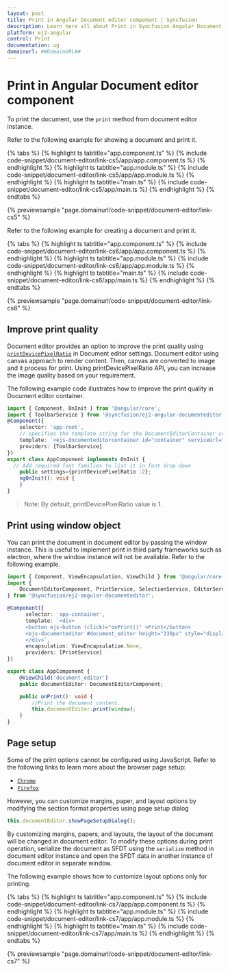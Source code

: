 ```yaml
---
layout: post
title: Print in Angular Document editor component | Syncfusion
description: Learn here all about Print in Syncfusion Angular Document editor component of Syncfusion Essential JS 2 and more.
platform: ej2-angular
control: Print 
documentation: ug
domainurl: ##DomainURL##
---
```


# Print in Angular Document editor component

To print the document, use the `print` method from document editor instance.

Refer to the following example for showing a document and print it.

{% tabs %}
{% highlight ts tabtitle="app.component.ts" %}
{% include code-snippet/document-editor/link-cs5/app/app.component.ts %}
{% endhighlight %}
{% highlight ts tabtitle="app.module.ts" %}
{% include code-snippet/document-editor/link-cs5/app/app.module.ts %}
{% endhighlight %}
{% highlight ts tabtitle="main.ts" %}
{% include code-snippet/document-editor/link-cs5/app/main.ts %}
{% endhighlight %}
{% endtabs %}
  
{% previewsample "page.domainurl/code-snippet/document-editor/link-cs5" %}

Refer to the following example for creating a document and print it.

{% tabs %}
{% highlight ts tabtitle="app.component.ts" %}
{% include code-snippet/document-editor/link-cs6/app/app.component.ts %}
{% endhighlight %}
{% highlight ts tabtitle="app.module.ts" %}
{% include code-snippet/document-editor/link-cs6/app/app.module.ts %}
{% endhighlight %}
{% highlight ts tabtitle="main.ts" %}
{% include code-snippet/document-editor/link-cs6/app/main.ts %}
{% endhighlight %}
{% endtabs %}
  
{% previewsample "page.domainurl/code-snippet/document-editor/link-cs6" %}

## Improve print quality

Document editor provides an option to improve the print quality using [`printDevicePixelRatio`](https://ej2.syncfusion.com/angular/documentation/api/document-editor/documentEditorSettingsModel/#printdevicepixelratio) in Document editor settings. Document editor using canvas approach to render content. Then, canvas are converted to image and it process for print. Using printDevicePixelRatio API, you can increase the image quality based on your requirement.

The following example code illustrates how to improve the print quality in Document editor container.

```typescript
import { Component, OnInit } from '@angular/core';
import { ToolbarService } from '@syncfusion/ej2-angular-documenteditor';
@Component({
    selector: 'app-root',
    // specifies the template string for the DocumentEditorContainer component
    template: `<ejs-documenteditorcontainer id="container" serviceUrl="https://ej2services.syncfusion.com/production/web-services/api/documenteditor/" height="600px" style="display:block" [documentEditorSettings]= "settings" [enableToolbar]=true> </ejs-documenteditorcontainer>`,
    providers: [ToolbarService]
})
export class AppComponent implements OnInit {
  // Add required font families to list it in font drop down
    public settings={printDevicePixelRatio :2};
    ngOnInit(): void {
    }
}
```

>Note: By default, printDevicePixelRatio value is 1.

## Print using window object

You can print the document in document editor by passing the window instance. This is useful to implement print in third party frameworks such as electron, where the window instance will not be available. Refer to the following example.

```typescript
import { Component, ViewEncapsulation, ViewChild } from '@angular/core';
import {
    DocumentEditorComponent, PrintService, SelectionService, EditorService, EditorHistoryService
} from '@syncfusion/ej2-angular-documenteditor';

@Component({
      selector: 'app-container',
      template: `<div>
      <button ejs-button (click)="onPrint()" >Print</button>
      <ejs-documenteditor #document_editor height="330px" style="display:block" [enablePrint]=true></ejs-documenteditor>
      </div>`,
      encapsulation: ViewEncapsulation.None,
      providers: [PrintService]
})

export class AppComponent {
    @ViewChild('document_editor')
    public documentEditor: DocumentEditorComponent;

    public onPrint(): void {
        //Print the document content.
        this.documentEditor.print(window);
    }
}
```

## Page setup

Some of the print options cannot be configured using JavaScript. Refer to the following links to learn more about the browser page setup:

* [`Chrome`](https://support.google.com/chrome/answer/1069693?hl=en&visit_id=1-636335333734668335-3165046395&rd=1/)
* [`Firefox`](https://support.mozilla.org/en-US/kb/how-print-web-pages-firefox/)

However, you can customize margins, paper, and layout options by modifying the section format properties using page setup dialog

```typescript
this.documentEditor.showPageSetupDialog();
```

By customizing margins, papers, and layouts, the layout of the document will be changed in document editor. To modify these options during print operation, serialize the document as SFDT using the `serialize` method in document editor instance and open the SFDT data in another instance of document editor in separate window.

The following example shows how to customize layout options only for printing.

{% tabs %}
{% highlight ts tabtitle="app.component.ts" %}
{% include code-snippet/document-editor/link-cs7/app/app.component.ts %}
{% endhighlight %}
{% highlight ts tabtitle="app.module.ts" %}
{% include code-snippet/document-editor/link-cs7/app/app.module.ts %}
{% endhighlight %}
{% highlight ts tabtitle="main.ts" %}
{% include code-snippet/document-editor/link-cs7/app/main.ts %}
{% endhighlight %}
{% endtabs %}
  
{% previewsample "page.domainurl/code-snippet/document-editor/link-cs7" %}
